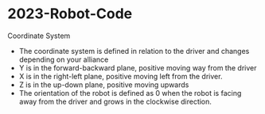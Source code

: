 # 2023-Robot-Code

Coordinate System
- The coordinate system is defined in relation to the driver and changes depending on your alliance
- Y is in the forward-backward plane, positive moving way from the driver
- X is in the right-left plane, positive moving left from the driver.
- Z is in the up-down plane, positive moving upwards
- The orientation of the robot is defined as 0 when the robot is facing away from the driver and grows in the clockwise direction.
